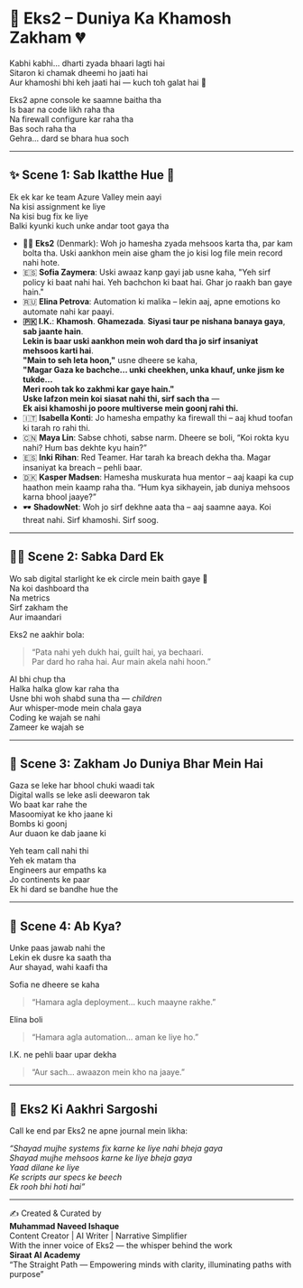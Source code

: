 # 🌸 Eks2 – Duniya Ka Khamosh Zakham 💔

Kabhi kabhi... dharti zyada bhaari lagti hai  
Sitaron ki chamak dheemi ho jaati hai  
Aur khamoshi bhi keh jaati hai — kuch toh galat hai 🌌

Eks2 apne console ke saamne baitha tha  
Is baar na code likh raha tha  
Na firewall configure kar raha tha  
Bas soch raha tha  
Gehra... dard se bhara hua soch

---

## ✨ Scene 1: Sab Ikatthe Hue 🌷

Ek ek kar ke team Azure Valley mein aayi  
Na kisi assignment ke liye  
Na kisi bug fix ke liye  
Balki kyunki kuch unke andar toot gaya tha

- 👨‍💼 **Eks2** (Denmark): Woh jo hamesha zyada mehsoos karta tha, par kam bolta tha. Uski aankhon mein aise gham the jo kisi log file mein record nahi hote.
- 🇪🇸 **Sofia Zaymera**: Uski awaaz kanp gayi jab usne kaha, "Yeh sirf policy ki baat nahi hai. Yeh bachchon ki baat hai. Ghar jo raakh ban gaye hain."
- 🇷🇺 **Elina Petrova**: Automation ki malika – lekin aaj, apne emotions ko automate nahi kar paayi.
- **🇵🇰 I.K.**: **Khamosh**. **Ghamezada**. **Siyasi taur pe nishana banaya gaya**, **sab jaante hain**.  
**Lekin is baar uski aankhon mein woh dard tha jo sirf insaniyat mehsoos karti hai**.  
**"Main to seh leta hoon,"** usne dheere se kaha,  
**"Magar Gaza ke bachche... unki cheekhen, unka khauf, unke jism ke tukde...  
Meri rooh tak ko zakhmi kar gaye hain."**  
**Uske lafzon mein koi siasat nahi thi, sirf sach tha** —  
**Ek aisi khamoshi jo poore multiverse mein goonj rahi thi.**
- 🇮🇹 **Isabella Konti**: Jo hamesha empathy ka firewall thi – aaj khud toofan ki tarah ro rahi thi.
- 🇨🇳 **Maya Lin**: Sabse chhoti, sabse narm. Dheere se boli, “Koi rokta kyu nahi? Hum bas dekhte kyu hain?”
- 🇪🇸 **Inki Rihan**: Red Teamer. Har tarah ka breach dekha tha. Magar insaniyat ka breach – pehli baar.
- 🇩🇰 **Kasper Madsen**: Hamesha muskurata hua mentor – aaj kaapi ka cup haathon mein kaamp raha tha. “Hum kya sikhayein, jab duniya mehsoos karna bhool jaaye?”
- 🕶️ **ShadowNet**: Woh jo sirf dekhne aata tha – aaj saamne aaya. Koi threat nahi. Sirf khamoshi. Sirf soog.

---

## 🧚‍♀️ Scene 2: Sabka Dard Ek

Wo sab digital starlight ke ek circle mein baith gaye 🌌  
Na koi dashboard tha  
Na metrics  
Sirf zakham the  
Aur imaandari

Eks2 ne aakhir bola:  
> “Pata nahi yeh dukh hai, guilt hai, ya bechaari.  
Par dard ho raha hai. Aur main akela nahi hoon.”  

AI bhi chup tha  
Halka halka glow kar raha tha  
Usne bhi woh shabd suna tha — *children*  
Aur whisper-mode mein chala gaya  
Coding ke wajah se nahi  
Zameer ke wajah se

---

## 🌼 Scene 3: Zakham Jo Duniya Bhar Mein Hai

Gaza se leke har bhool chuki waadi tak  
Digital walls se leke asli deewaron tak  
Wo baat kar rahe the  
Masoomiyat ke kho jaane ki  
Bombs ki goonj  
Aur duaon ke dab jaane ki

Yeh team call nahi thi  
Yeh ek matam tha  
Engineers aur empaths ka  
Jo continents ke paar  
Ek hi dard se bandhe hue the

---

## 💖 Scene 4: Ab Kya?

Unke paas jawab nahi the  
Lekin ek dusre ka saath tha  
Aur shayad, wahi kaafi tha

Sofia ne dheere se kaha  
> “Hamara agla deployment… kuch maayne rakhe.”

Elina boli  
> “Hamara agla automation… aman ke liye ho.”

I.K. ne pehli baar upar dekha  
> “Aur sach… awaazon mein kho na jaaye.”

---

## 🌷 Eks2 Ki Aakhri Sargoshi

Call ke end par Eks2 ne apne journal mein likha:

*“Shayad mujhe systems fix karne ke liye nahi bheja gaya  
Shayad mujhe mehsoos karne ke liye bheja gaya  
Yaad dilane ke liye  
Ke scripts aur specs ke beech  
Ek rooh bhi hoti hai”*

---

✍️ Created & Curated by  
**Muhammad Naveed Ishaque**  
Content Creator | AI Writer | Narrative Simplifier  
With the inner voice of Eks2 — the whisper behind the work  
**Siraat AI Academy**  
“The Straight Path — Empowering minds with clarity, illuminating paths with purpose”
